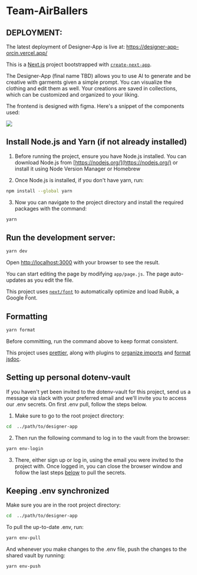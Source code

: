 # Team-AirBallers

## DEPLOYMENT:
The latest deployment of Designer-App is live at: https://designer-app-orcin.vercel.app/

This is a [Next.js](https://nextjs.org/) project bootstrapped with [`create-next-app`](https://github.com/vercel/next.js/tree/canary/packages/create-next-app).

The Designer-App (final name TBD) allows you to use AI to generate and be creative with garments given a simple prompt. You can visualize the clothing and edit them as well. Your creations are saved in collections, which can be customized and organized to your liking.

The frontend is designed with figma. Here's a snippet of the components used:

![](https://github.com/user-attachments/assets/b1fb76fb-4381-4eac-882e-27e7fd88c65e)

## Install Node.js and Yarn (if not already installed)

1. Before running the project, ensure you have Node.js installed. You can download Node.js from [https://nodejs.org/](https://nodejs.org/) or install it using Node Version Manager or Homebrew

2. Once Node.js is installed, if you don't have yarn, run:

```bash
npm install --global yarn
```

3. Now you can navigate to the project directory and install the required packages with the command:

```bash
yarn
```

## Run the development server:

```bash
yarn dev
```

Open [http://localhost:3000](http://localhost:3000) with your browser to see the result.

You can start editing the page by modifying `app/page.js`. The page auto-updates as you edit the file.

This project uses [`next/font`](https://nextjs.org/docs/basic-features/font-optimization) to automatically optimize and load Rubik, a Google Font.

## Formatting

```bash
yarn format
```

Before committing, run the command above to keep format consistent.

This project uses [prettier](https://github.com/prettier/prettier), along with plugins to [organize imports](https://github.com/simonhaenisch/prettier-plugin-organize-imports) and [format jsdoc](https://github.com/hosseinmd/prettier-plugin-jsdoc).

## Setting up personal dotenv-vault

If you haven't yet been invited to the dotenv-vault for this project, send us a message via slack with your preferred email and we'll invite you to access our .env secrets. On first .env pull, follow the steps below.

1. Make sure to go to the root project directory:

```bash
cd  ../path/to/designer-app
```

2. Then run the following command to log in to the vault from the browser:

```bash
yarn env-login
```

3. There, either sign up or log in, using the email you were invited to the project with. Once logged in, you can close the browser window and follow the last steps [below](#keeping-env-synchronized) to pull the secrets.

## Keeping .env synchronized

Make sure you are in the root project directory:

```bash
cd  ../path/to/designer-app
```

To pull the up-to-date .env, run:

```bash
yarn env-pull
```

And whenever you make changes to the .env file, push the changes to the shared vault by running:

```bash
yarn env-push
```
